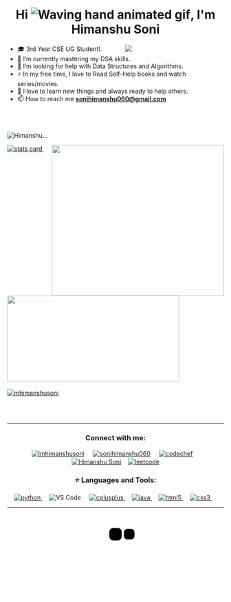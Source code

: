 <h1 align="center">Hi <img src="https://raw.githubusercontent.com/nixin72/nixin72/master/wave.gif" 
         alt="Waving hand animated gif"
         height="45"
         width="45" />, I'm Himanshu Soni</h1>

<img align='right' src="https://media2.giphy.com/media/qgQUggAC3Pfv687qPC/giphy.gif?cid=ecf05e47nsfxk6msyq52s50p4snafpezf6qzzkf82tcy7jw4&rid=giphy.gif&ct=g" width="230">


- 🎓 3rd Year CSE UG Student!.<br>
- 🌱 I’m currently mastering my DSA skills.<br>
- 🤔 I’m looking for help with Data Structures and Algorithms.<br>
- ⚡ In my free time, I love to Read Self-Help books and watch series/movies.<br>
- 💬 I love to learn new things and always ready to help others.<br>        
- 📫 How to reach me **sonihimanshu060@gmail.com**

<br><br>
<p align="left"> <img src="https://komarev.com/ghpvc/?username=imhimanshusoni&label=PROFILE+VIEWS" alt="Himanshu..." /> </p>
<p>
<a align= "centre" href="https://github.com/imhimanshusoni">
<img alt= "stats card" height="200px" width="400" src="https://github-readme-streak-stats.herokuapp.com/?user=imhimanshusoni&theme=radical">
<img align="right" height="350" width="400" src="https://cdn.dribbble.com/users/2238041/screenshots/4763918/working.gif" /> </a>
         &nbsp;
<img height="200px" width="400" src="https://github-readme-stats.vercel.app/api?username=imhimanshusoni&count_private=true&theme=radical&show_icons=true" />
</p>


<p align="left"> <a href="https://twitter.com/mhimanshusoni" target="blank"><img src="https://img.shields.io/twitter/follow/mhimanshusoni?logo=twitter&style=for-the-badge" alt="mhimanshusoni" /></a> </p>

<br><br>
<hr>

<h3 align="center">Connect with me:</h3>
<p align="center">
<a href="https://twitter.com/mhimanshusoni" target="blank"><img align="center" src="https://img.icons8.com/cute-clipart/64/000000/twitter.png" alt="imhimanshusoni" height="50" width="50" /></a> &nbsp;&nbsp;&nbsp;
<a href="https://www.hackerrank.com/sonihimanshu060" target="blank"><img align="center" src="https://raw.githubusercontent.com/rahuldkjain/github-profile-readme-generator/master/src/images/icons/Social/hackerrank.svg" alt="sonihimanshu060" height="30" width="40" /></a> &nbsp;&nbsp;&nbsp;
<a href="https://www.codechef.com/users/imhimanshu1" target="blank"><img align="center" src="https://i.pinimg.com/474x/c5/d9/fc/c5d9fc1e18bcf039f464c2ab6cfb3eb6--programming.jpg" alt="codechef" height="40" width="50" /></a> &nbsp;&nbsp;&nbsp;
<a href="https://www.linkedin.com/in/himanshu-soni-17620916a" target="blank"><img align="center" src="https://img.icons8.com/cute-clipart/64/000000/linkedin.png" alt="Himanshu Soni" height="50" width="50" /></a>&nbsp;&nbsp;&nbsp;
<a href="https://leetcode.com/sonihimanshu060/" target="blank"><img align="center" src="https://upload.wikimedia.org/wikipedia/commons/1/19/LeetCode_logo_black.png" alt="leetcode" height="40" width="50" /></a>
</p>

<h3 align="center">⭐ Languages and Tools:</h3>
<p align="center">
<a href="https://www.python.org" target="_blank"> <img src="https://upload.wikimedia.org/wikipedia/commons/c/c3/Python-logo-notext.svg" alt="python" width="40" height="40"/> </a> &nbsp;&nbsp;&nbsp;
<img src="https://upload.wikimedia.org/wikipedia/commons/thumb/9/9a/Visual_Studio_Code_1.35_icon.svg/2048px-Visual_Studio_Code_1.35_icon.svg.png" alt="VS Code" height="38" style="vertical-align:top; margin:0px"> &nbsp;&nbsp;&nbsp;
<a href="https://practice.geeksforgeeks.org/courses/fork-cpp" target="_blank"> <img src="https://amanguptaofficial.netlify.app/images/c++1.png" alt="cplusplus" width="40" height="40"/> </a> &nbsp;&nbsp;&nbsp;
<a href="https://practice.geeksforgeeks.org/courses/fork-java" target="_blank"> <img src="https://upload.wikimedia.org/wikipedia/en/thumb/3/30/Java_programming_language_logo.svg/1200px-Java_programming_language_logo.svg.png" alt="java" width="30" height="50"/> </a> &nbsp;&nbsp;&nbsp;
<a href="https://www.w3schools.com/html/" target="_blank"> <img src="https://amanguptaofficial.netlify.app/images/html.png" alt="html5" width="40" height="40"/> </a> &nbsp;&nbsp;&nbsp;
<a href="https://www.w3schools.com/css/" target="_blank"> <img src="https://amanguptaofficial.netlify.app/images/css.png" alt="css3" width="40" height="40"/> </a> &nbsp;&nbsp;&nbsp;

</p>

<hr>

<p align="center">
  <img src="https://github.com/imhimanshusoni/imhimanshusoni/raw/output/github-contribution-grid-snake.svg" alt="snake"></center>
</p>
